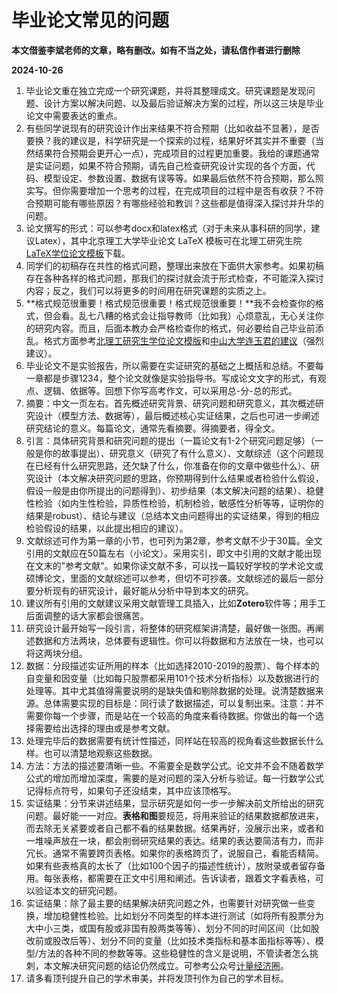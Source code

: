 # 毕业论文常见的问题

**本文借鉴李斌老师的文章，略有删改。如有不当之处，请私信作者进行删除**

**2024-10-26**

1.  毕业论文重在独立完成一个研究课题，并将其整理成文。研究课题是发现问题、设计方案以解决问题、以及最后验证解决方案的过程，所以这三块是毕业论文中需要表达的重点。
2.  有些同学说现有的研究设计作出来结果不符合预期（比如收益不显著），是否要换？我的建议是，科学研究是一个探索的过程，结果好坏其实并不重要（当然结果符合预期会更开心一点），完成项目的过程更加重要。我给的课题通常是实证问题，如果不符合预期，请先自己检查研究设计实现的各个方面，代码、模型设定、参数设置、数据有误等等。如果最后依然不符合预期，那么照实写。但你需要增加一个思考的过程，在完成项目的过程中是否有收获？不符合预期可能有哪些原因？有哪些经验和教训？这些都是值得深入探讨并升华的问题。
3.  论文撰写的形式：可以参考docx和latex格式（对于未来从事科研的同学，建议Latex），其中北京理工大学毕业论文 LaTeX 模板可在北理工研究生院[LaTeX学位论文模板](https://grd.bit.edu.cn/xwgz/xwgz2/wjxz_xwgz/b117824.htm)下载。
4.  同学们的初稿存在共性的格式问题，整理出来放在下面供大家参考。如果初稿存在各种各样的格式问题，那我们的探讨就会流于形式检查，不可能深入探讨内容；反之，我们可以将更多的时间用在研究课题的实质之上。
5.  **格式规范很重要！格式规范很重要！格式规范很重要！**我不会检查你的格式，但会看。乱七八糟的格式会让指导教师（比如我）心烦意乱，无心关注你的研究内容。而且，后面本教办会严格检查你的格式，何必要给自己毕业前添乱。格式方面参考[北理工研究生学位论文模版](https://grd.bit.edu.cn/xwgz/xwgz2/wjxz_xwgz/b119746.htm)和[中山大学连玉君的建议](https://www.lianxh.cn/news/a5445d129b272.html)（强烈建议）。
6.  毕业论文不是实验报告，所以需要在实证研究的基础之上概括和总结。不要每一章都是步骤1234，整个论文就像是实验指导书。写成论文文字的形式，有观点、逻辑、依据等。回想下你写高考作文，可以采用总-分-总的形式。
7.  摘要：中文一页左右。首先概述研究背景、研究问题和研究意义，其次概述研究设计（模型方法、数据等），最后概述核心实证结果，之后也可进一步阐述研究结论的意义。每篇论文，通常先看摘要。得摘要者，得全文。
8.  引言：具体研究背景和研究问题的提出（一篇论文有1-2个研究问题足够）（一般是你的故事提出）、研究意义（研究了有什么意义）、文献综述（这个问题现在已经有什么研究思路，还欠缺了什么，你准备在你的文章中做些什么）、研究设计（本文解决研究问题的思路，你预期得到什么结果或者检验什么假设，假设一般是由你所提出的问题得到）、初步结果（本文解决问题的结果）、稳健性检验（如内生性检验，异质性检验，机制检验，敏感性分析等等，证明你的结果是robust）、结论与建议（总结本文由问题得出的实证结果，得到的相应检验假设的结果，以此提出相应的建议）。
9.  文献综述可作为第一章的小节，也可列为第2章，参考文献不少于30篇。全文引用的文献应在50篇左右（小论文）。采用实引，即文中引用的文献才能出现在文末的"参考文献"。如果你读文献不多，可以找一篇较好学校的学术论文或硕博论文，里面的文献综述可以参考，但切不可抄袭。文献综述的最后一部分要分析现有的研究设计，最好能从分析中导到本文的研究。
10.  建议所有引用的文献建议采用文献管理工具插入，比如**Zotero**软件等；用手工后面调整的话大家都会很痛苦。
11.  研究设计最开始写一段引言，将整体的研究框架讲清楚，最好做一张图。再阐述数据和方法两块，总体要有逻辑性。你可以将数据和方法放在一块，也可以将这两块分组。
12.  数据：分段描述实证所用的样本（比如选择2010-2019的股票）、每个样本的自变量和因变量（比如每只股票都采用101个技术分析指标）以及数据进行的处理等。其中尤其值得需要说明的是缺失值和剔除数据的处理。说清楚数据来源。总体需要实现的目标是：同行读了数据描述，可以复制出来。注意：并不需要你每一个步骤，而是站在一个较高的角度来看待数据。你做出的每一个选择需要给出选择的理由或是参考文献。
13.  处理完毕后的数据需要有统计性描述，同样站在较高的视角看这些数据长什么样。也可以清楚地观察这些数据。
14.  方法：方法的描述要清晰一些。不需要全是数学公式。论文并不会不随着数学公式的增加而增加深度，需要的是对问题的深入分析与验证。每一行数学公式记得标点符号，如果句子还没结束，其中应该顶格写。
15.  实证结果：分节来讲述结果，显示研究是如何一步一步解决前文所给出的研究问题。最好能一一对应。**表格和图**要规范，将用来验证的结果数据都放进来，而去除无关紧要或者自己都不看的结果数据。结果再好，没展示出来，或者和一堆噪声放在一块，都会削弱研究结果的表达。结果的表达要简洁有力，而非冗长。通常不需要跨页表格。如果你的表格跨页了，说服自己，看能否精简。如果有些表格真的太长了（比如100个因子的描述性统计），放附录或者留存备用。每张表格，都需要在正文中引用和阐述。告诉读者，跟着文字看表格，可以验证本文的研究问题。
16.  实证结果：除了最主要的结果解决研究问题之外，也需要针对研究做一些变换，增加稳健性检验。比如划分不同类型的样本进行测试（如将所有股票分为大中小三类，或国有股或非国有股两类等等）、划分不同的时间区间（比如股改前或股改后等）、划分不同的变量（比如技术类指标和基本面指标等等）、模型/方法的各种不同的参数等等。这些稳健性的含义是说明，不管读者怎么挑刺，本文解决研究问题的结论仍然成立。可参考公众号[计量经济圈](https://mp.weixin.qq.com/s/GWbraTT10rncBQzogUfFrw)。
17.  请多看顶刊提升自己的学术审美，并将发顶刊作为自己的学术目标。
